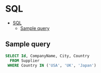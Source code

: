 # SQL

<!--ts-->
* [SQL](sql.md#sql)
   * [Sample query](sql.md#sample-query)

<!-- Added by: runner, at: Wed Jul 14 12:40:13 UTC 2021 -->

<!--te-->

## Sample query

```sql
SELECT Id, CompanyName, City, Country
  FROM Supplier
 WHERE Country IN ('USA', 'UK', 'Japan')
```

